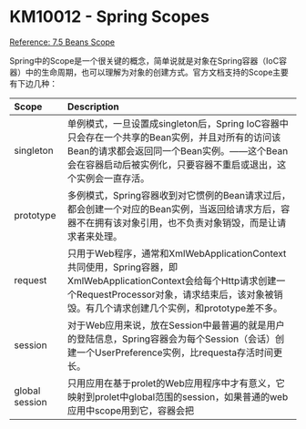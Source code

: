 # KM10012 - Spring Scopes

[Reference: 7.5 Beans Scope](http://docs.spring.io/spring/docs/4.3.7.RELEASE/spring-framework-reference/htmlsingle/#beans-factory-scopes)

Spring中的Scope是一个很关键的概念，简单说就是对象在Spring容器（IoC容器）中的生命周期，也可以理解为对象的创建方式。官方文档支持的Scope主要有下边几种：

| Scope | Description |
| :--- | :--- |
| singleton | 单例模式，一旦设置成singleton后，Spring IoC容器中只会存在一个共享的Bean实例，并且对所有的访问该Bean的请求都会返回同一个Bean实例。——这个Bean会在容器启动后被实例化，只要容器不重启或退出，这个实例会一直存活。 |
| prototype | 多例模式，Spring容器收到对它惯例的Bean请求过后，都会创建一个对应的Bean实例，当返回给请求方后，容器不在拥有该对象引用，也不负责对象销毁，而是让请求者来处理。 |
| request | 只用于Web程序，通常和XmlWebApplicationContext共同使用，Spring容器，即XmlWebApplicationContext会给每个Http请求创建一个RequestProcessor对象，请求结束后，该对象被销毁。有几个请求创建几个实例，和prototype差不多。 |
| session | 对于Web应用来说，放在Session中最普遍的就是用户的登陆信息，Spring容器会为每个Session（会话）创建一个UserPreference实例，比requesta存活时间更长。 |
| global session | 只用应用在基于prolet的Web应用程序中才有意义，它映射到prolet中global范围的session，如果普通的web应用中scope用到它，容器会把 |



